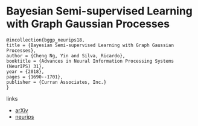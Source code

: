 # Bayesian Semi-supervised Learning with Graph Gaussian Processes

```
@incollection{bggp_neurips18,
title = {Bayesian Semi-supervised Learning with Graph Gaussian Processes},
author = {Cheng Ng, Yin and Silva, Ricardo},
booktitle = {Advances in Neural Information Processing Systems (NeurIPS) 31},
year = {2018},
pages = {1690--1701},
publisher = {Curran Associates, Inc.}
}
```

links
- [arXiv](https://arxiv.org/abs/1809.04379)
- [neurips](https://nips.cc/Conferences/2018/Schedule?showEvent=11182)
